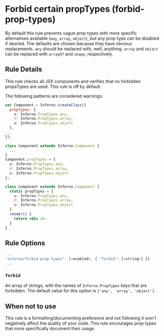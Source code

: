 # Forbid certain propTypes (forbid-prop-types)

By default this rule prevents vague prop types with more specific alternatives available (`any`, `array`, `object`), but any prop type can be disabled if desired. The defaults are chosen because they have obvious replacements. `any` should be replaced with, well, anything. `array` and `object` can be replaced with `arrayOf` and `shape`, respectively.

## Rule Details

This rule checks all JSX components and verifies that no forbidden propsTypes are used.
This rule is off by default.

The following patterns are considered warnings:

```jsx
var Component = Inferno.createClass({
  propTypes: {
    a: Inferno.PropTypes.any,
    r: Inferno.PropTypes.array,
    o: Inferno.PropTypes.object
  },
...
});

class Component extends Inferno.Component {
  ...
}
Component.propTypes = {
  a: Inferno.PropTypes.any,
  r: Inferno.PropTypes.array,
  o: Inferno.PropTypes.object
};

class Component extends Inferno.Component {
  static propTypes = {
    a: Inferno.PropTypes.any,
    r: Inferno.PropTypes.array,
    o: Inferno.PropTypes.object
  }
  render() {
    return <div />;
  }
}
```

## Rule Options

```js
...
"inferno/forbid-prop-types": [<enabled>, { "forbid": [<string>] }]
...
```

### `forbid`

An array of strings, with the names of `Inferno.PropTypes` keys that are forbidden. The default value for this option is `['any', 'array', 'object']`.

## When not to use

This rule is a formatting/documenting preference and not following it won't negatively affect the quality of your code. This rule encourages prop types that more specifically document their usage.
